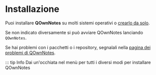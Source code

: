 # Installazione

Puoi installare **QOwnNotes** su molti sistemi operativi o [crearlo da solo](building.md).

Se non indicato diversamente si può avviare QOwnNotes lanciando `QOwnNotes`.

Se hai problemi con i pacchetti o i repository, segnalali nella [pagina dei problemi di QOwnNotes](https://github.com/pbek/QOwnNotes/issues).

::: tip Info
Dai un'occhiata nel menù per tutti i diversi modi per installare QOwnNotes

